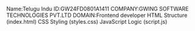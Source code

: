 Name:Telugu Indu
ID:GW24FD0801A1411
COMPANY:GWING SOFTWARE TECHNOLOGIES PVT.LTD
DOMAIN:Frontend developer
HTML Structure (index.html)
CSS Styling (styles.css)
JavaScript Logic (script.js)
